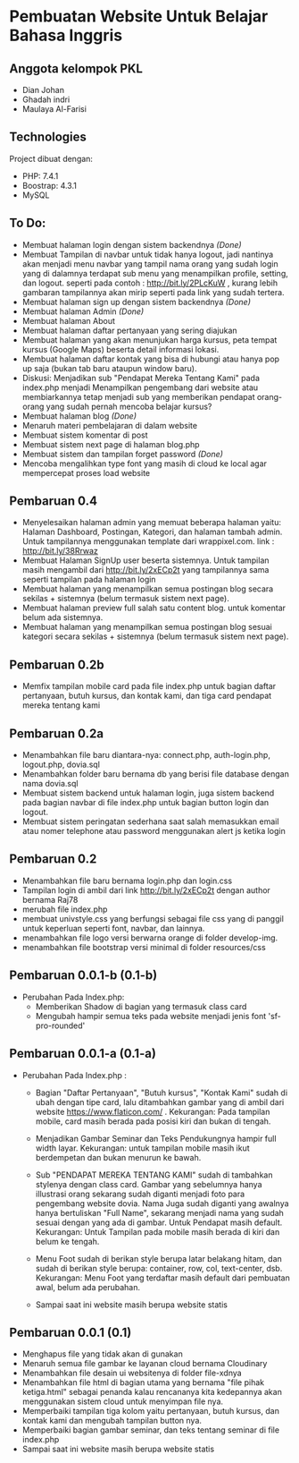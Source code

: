 # Pembuatan Website Untuk Belajar Bahasa Inggris

## Anggota kelompok PKL
* Dian Johan
* Ghadah indri
* Maulaya Al-Farisi

## Technologies
Project dibuat dengan:
* PHP: 7.4.1
* Boostrap: 4.3.1
* MySQL

## To Do:
* Membuat halaman login dengan sistem backendnya *(Done)*
* Membuat Tampilan di navbar untuk tidak hanya logout, jadi nantinya akan menjadi menu navbar yang tampil nama orang yang sudah login yang di dalamnya terdapat sub menu yang menampilkan profile, setting, dan logout. seperti pada contoh : http://bit.ly/2PLcKuW , kurang lebih gambaran tampilannya akan mirip seperti pada link yang sudah tertera.  
* Membuat halaman sign up dengan sistem backendnya *(Done)*
* Membuat halaman Admin *(Done)*
* Membuat halaman About
* Membuat halaman daftar pertanyaan yang sering diajukan
* Membuat halaman yang akan menunjukan harga kursus, peta tempat kursus (Google Maps) beserta detail informasi lokasi.
* Membuat halaman daftar kontak yang bisa di hubungi atau hanya pop up saja (bukan tab baru ataupun window baru).
* Diskusi: Menjadikan sub "Pendapat Mereka Tentang Kami" pada index.php menjadi Menampilkan pengembang dari website atau membiarkannya tetap menjadi sub yang memberikan pendapat orang-orang yang sudah pernah mencoba belajar kursus?
* Membuat halaman blog *(Done)*
* Menaruh materi pembelajaran di dalam website
* Membuat sistem komentar di post
* Membuat sistem next page di halaman blog.php
* Membuat sistem dan tampilan forget password *(Done)*
* Mencoba mengalihkan type font yang masih di cloud ke local agar mempercepat proses load website

## Pembaruan 0.4
* Menyelesaikan halaman admin yang memuat beberapa halaman yaitu: Halaman Dashboard, Postingan, Kategori, dan halaman tambah admin. Untuk tampilannya menggunakan template dari wrappixel.com. link : http://bit.ly/38Rrwaz
* Membuat Halaman SignUp user beserta sistemnya. Untuk tampilan masih mengambil dari http://bit.ly/2xECp2t yang tampilannya sama seperti tampilan pada halaman login
* Membuat halaman yang menampilkan semua postingan blog secara sekilas + sistemnya (belum termasuk sistem next page).
* Membuat halaman preview full salah satu content blog. untuk komentar belum ada sistemnya. 
* Membuat halaman yang menampilkan semua postingan blog sesuai kategori secara sekilas + sistemnya (belum termasuk sistem next page).


## Pembaruan 0.2b
* Memfix tampilan mobile card pada file index.php untuk bagian daftar pertanyaan, butuh kursus, dan kontak kami, dan tiga card pendapat mereka tentang kami

## Pembaruan 0.2a
* Menambahkan file baru diantara-nya: connect.php, auth-login.php, logout.php, dovia.sql
* Menambahkan folder baru bernama db yang berisi file database dengan nama dovia.sql
* Membuat sistem backend untuk halaman login, juga sistem backend pada bagian navbar di file index.php untuk bagian button login dan logout.
* Membuat sistem peringatan sederhana saat salah memasukkan email atau nomer telephone atau password menggunakan alert js ketika login

## Pembaruan 0.2
* Menambahkan file baru bernama login.php dan login.css
* Tampilan login di ambil dari link http://bit.ly/2xECp2t dengan author bernama Raj78
* merubah file index.php 
* membuat univstyle.css yang berfungsi sebagai file css yang di panggil untuk keperluan seperti font, navbar, dan lainnya. 
* menambahkan file logo versi berwarna orange di folder develop-img.
* menambahkan file bootstrap versi minimal di folder resources/css

## Pembaruan 0.0.1-b (0.1-b)
* Perubahan Pada Index.php:
  * Memberikan Shadow di bagian yang termasuk class card
  * Mengubah hampir semua teks pada website menjadi jenis font 'sf-pro-rounded'

## Pembaruan 0.0.1-a (0.1-a)
* Perubahan Pada Index.php :
  * Bagian "Daftar Pertanyaan", "Butuh kursus", "Kontak Kami" sudah di ubah dengan tipe card, lalu ditambahkan gambar yang di ambil dari website https://www.flaticon.com/ . Kekurangan: Pada tampilan mobile, card masih berada pada posisi kiri dan bukan di tengah. 
  
  * Menjadikan Gambar Seminar dan Teks Pendukungnya hampir full width layar. Kekurangan: untuk tampilan mobile masih ikut berdempetan dan bukan menurun ke bawah.
  
  * Sub "PENDAPAT MEREKA TENTANG KAMI" sudah di tambahkan stylenya dengan class card. Gambar yang sebelumnya hanya illustrasi orang sekarang sudah diganti menjadi foto para pengembang website dovia. Nama Juga sudah diganti yang awalnya hanya bertuliskan "Full Name", sekarang menjadi nama yang sudah sesuai dengan yang ada di gambar. Untuk Pendapat masih default. Kekurangan: Untuk Tampilan pada mobile masih berada di kiri dan belum ke tengah.
  
  * Menu Foot sudah di berikan style berupa latar belakang hitam, dan sudah di berikan style berupa: container, row, col, text-center, dsb. Kekurangan: Menu Foot yang terdaftar masih default dari pembuatan awal, belum ada perubahan.
  
  * Sampai saat ini website masih berupa website statis 

## Pembaruan 0.0.1 (0.1)
* Menghapus file yang tidak akan di gunakan
* Menaruh semua file gambar ke layanan cloud bernama Cloudinary
* Menambahkan file desain ui websitenya di folder file-xdnya
* Menambahkan file html di bagian utama yang bernama "file pihak ketiga.html" sebagai penanda kalau rencananya kita kedepannya akan menggunakan sistem cloud untuk menyimpan file nya.
* Memperbaiki tampilan tiga kolom yaitu pertanyaan, butuh kursus, dan kontak kami dan mengubah tampilan button nya.
* Memperbaiki bagian gambar seminar, dan teks tentang seminar di file index.php
* Sampai saat ini website masih berupa website statis 

 
